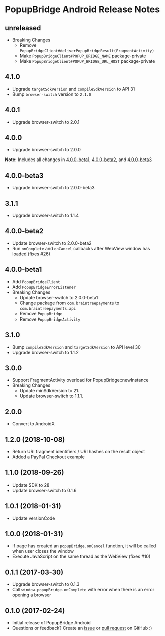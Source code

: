 # PopupBridge Android Release Notes

## unreleased

* Breaking Changes
  * Remove `PopupBridgeClient#deliverPopupBridgeResult(FragmentActivity)`
  * Make `PopupBridgeClient#POPUP_BRIDGE_NAME` package-private
  * Make `PopupBridgeClient#POPUP_BRIDGE_URL_HOST` package-private

## 4.1.0

* Upgrade `targetSdkVersion` and `compileSdkVersion` to API 31
* Bump `browser-switch` version to `2.1.0`

## 4.0.1

* Upgrade browser-switch to 2.0.1

## 4.0.0

* Upgrade browser-switch to 2.0.0

**Note:** Includes all changes in [4.0.0-beta1](#400-beta1), [4.0.0-beta2](#400-beta2), and [4.0.0-beta3](#400-beta3)

## 4.0.0-beta3

* Upgrade browser-switch to 2.0.0-beta3

## 3.1.1

* Upgrade browser-switch to 1.1.4

## 4.0.0-beta2

* Update browser-switch to 2.0.0-beta2
* Run `onComplete` and `onCancel` callbacks after WebView window has loaded (fixes #26)

## 4.0.0-beta1

* Add `PopupBridgeClient`
* Add `PopupBridgeErrorListener`
* Breaking Changes
  * Update browser-switch to 2.0.0-beta1
  * Change package from `com.braintreepayments` to `com.braintreepayments.api`
  * Remove `PopupBridge`
  * Remove `PopupBridgeActivity`

## 3.1.0

* Bump `compileSdkVersion` and `targetSdkVersion` to API level 30
* Upgrade browser-switch to 1.1.2

## 3.0.0

* Support FragmentActivity overload for PopupBridge::newInstance
* Breaking Changes
  * Update minSdkVersion to 21.
  * Update browser-switch to 1.1.1.

## 2.0.0

* Convert to AndroidX

## 1.2.0 (2018-10-08)

* Return URI fragment identifiers / URI hashes on the result object
* Added a PayPal Checkout example

## 1.1.0 (2018-09-26)

* Update SDK to 28
* Update browser-switch to 0.1.6

## 1.0.1 (2018-01-31)

* Update versionCode

## 1.0.0 (2018-01-31)

* If page has created an `popupBridge.onCancel` function, it will be called when user closes the window
* Execute JavaScript on the same thread as the WebView (fixes #10)

## 0.1.1 (2017-03-30)

* Upgrade browser-switch to 0.1.3
* Call `window.popupBridge.onComplete` with error when there is an error opening a browser

## 0.1.0 (2017-02-24)

* Initial release of PopupBridge Android
* Questions or feedback? Create an [issue](https://github.com/braintree/popup-bridge-android/issues) or [pull request](https://github.com/braintree/popup-bridge-android/pulls) on GitHub :)

